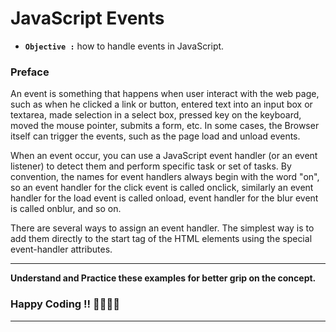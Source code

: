 # JavaScript Events

- **`Objective :`** how to handle events in JavaScript.

### Preface

An event is something that happens when user interact with the web page, such as when he clicked a link or button, entered text into an input box or textarea, made selection in a select box, pressed key on the keyboard, moved the mouse pointer, submits a form, etc. In some cases, the Browser itself can trigger the events, such as the page load and unload events.

When an event occur, you can use a JavaScript event handler (or an event listener) to detect them and perform specific task or set of tasks. By convention, the names for event handlers always begin with the word "on", so an event handler for the click event is called onclick, similarly an event handler for the load event is called onload, event handler for the blur event is called onblur, and so on.

There are several ways to assign an event handler. The simplest way is to add them directly to the start tag of the HTML elements using the special event-handler attributes.

---

**Understand and Practice these examples for better grip on the concept.**

### Happy Coding !! 👍🏻✌🏻

---
